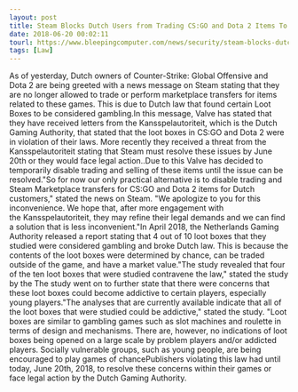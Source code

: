 ```yaml
---
layout: post
title: Steam Blocks Dutch Users from Trading CS:GO and Dota 2 Items To Avoid Legal Action
date: 2018-06-20 00:02:11
tourl: https://www.bleepingcomputer.com/news/security/steam-blocks-dutch-users-from-trading-cs-go-and-dota-2-items-to-avoid-legal-action/
tags: [Law]
---
```

As of yesterday, Dutch owners of Counter-Strike: Global Offensive and Dota 2 are being greeted with a news message on Steam stating that they are no longer allowed to trade or perform marketplace transfers for items related to these games. This is due to Dutch law that found certain Loot Boxes to be considered gambling.In this message, Valve has stated that they have received letters from the Kansspelautoriteit, which is the Dutch Gaming Authority, that stated that the loot boxes in CS:GO and Dota 2 were in violation of their laws. More recently they received a threat from the Kansspelautoriteit stating that Steam must resolve these issues by June 20th or they would face legal action..Due to this Valve has decided to temporarily disable trading and selling of these items until the issue can be resolved."So for now our only practical alternative is to disable trading and Steam Marketplace transfers for CS:GO and Dota 2 items for Dutch customers," stated the news on Steam. "We apologize to you for this inconvenience. We hope that, after more engagement with the Kansspelautoriteit, they may refine their legal demands and we can find a solution that is less inconvenient."In April 2018, the Netherlands Gaming Authority released a report stating that 4 out of 10 loot boxes that they studied were considered gambling and broke Dutch law. This is because the contents of the loot boxes were determined by chance, can be traded outside of the game, and have a market value."The study revealed that four of the ten loot boxes that were studied contravene the law," stated the study by the The study went on to further state that there were concerns that these loot boxes could become addictive to certain players, especially young players."The analyses that are currently available indicate that all of the loot boxes that were studied could be addictive," stated the study. "Loot boxes are similar to gambling games such as slot machines and roulette in terms of design and mechanisms. There are, however, no indications of loot boxes being opened on a large scale by problem players and/or addicted players. Socially vulnerable groups, such as young people, are being encouraged to play games of chancePublishers violating this law had until today, June 20th, 2018, to resolve these concerns within their games or face legal action by the Dutch Gaming Authority.